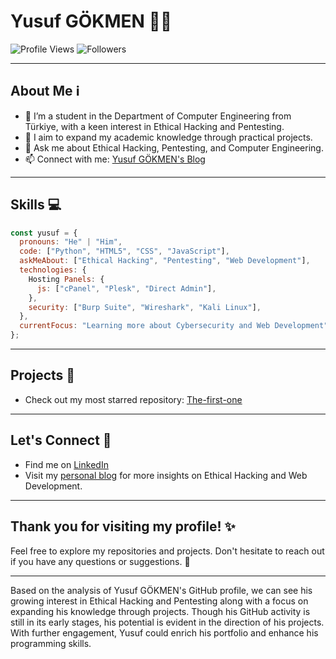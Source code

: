 # Yusuf GÖKMEN :man_technologist:

![Profile Views](https://komarev.com/ghpvc/?username=witchless)
![Followers](https://img.shields.io/github/followers/witchless?style=social)

---

## About Me ℹ️

- 🔭 I’m a student in the Department of Computer Engineering from Türkiye, with a keen interest in Ethical Hacking and Pentesting.
- 🌱 I aim to expand my academic knowledge through practical projects.
- 💬 Ask me about Ethical Hacking, Pentesting, and Computer Engineering.
- 📫 Connect with me: [Yusuf GÖKMEN's Blog](https://yusufgokmen.com)

---

## Skills 💻

```javascript
const yusuf = {
  pronouns: "He" | "Him",
  code: ["Python", "HTML5", "CSS", "JavaScript"],
  askMeAbout: ["Ethical Hacking", "Pentesting", "Web Development"],
  technologies: {
    Hosting Panels: {
      js: ["cPanel", "Plesk", "Direct Admin"],
    },
    security: ["Burp Suite", "Wireshark", "Kali Linux"],
  },
  currentFocus: "Learning more about Cybersecurity and Web Development",
};

```

---

## Projects 🚀

- Check out my most starred repository: [The-first-one](https://github.com/witchless/The-first-one)

---


## Let's Connect 🤝

- Find me on [LinkedIn](https://www.linkedin.com/in/yusufgokmen/)
- Visit my [personal blog](https://yusufgokmen.com) for more insights on Ethical Hacking and Web Development.

---

## Thank you for visiting my profile! ✨

Feel free to explore my repositories and projects. Don't hesitate to reach out if you have any questions or suggestions. 🚀

---

Based on the analysis of Yusuf GÖKMEN's GitHub profile, we can see his growing interest in Ethical Hacking and Pentesting along with a focus on expanding his knowledge through projects. Though his GitHub activity is still in its early stages, his potential is evident in the direction of his projects. With further engagement, Yusuf could enrich his portfolio and enhance his programming skills.
